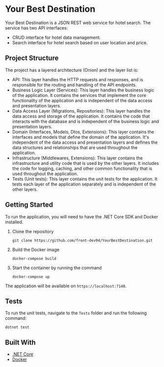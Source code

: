 # Your Best Destination

Your Best Destination is a JSON REST web service for hotel search. The service has two API interfaces:

* CRUD interface for hotel data management.
* Search interface for hotel search based on user location and price.

## Project Structure

The project has a layered architecture (Onion) and the layer list is:

- API: This layer handles the HTTP requests and responses, and is responsible for the routing and handling of the API endpoints.
- Business Logic Layer (Services): This layer handles the business logic of the application. It contains the services that implement the core functionality of the application and is independent of the data access and presentation layers.
- Data Access Layer (Migrations, Repositories): This layer handles the data access and storage of the application. It contains the code that interacts with the database and is independent of the business logic and presentation layers.
- Domain (Interfaces, Models, Dtos, Extensions): This layer contains the interfaces and models that define the domain of the application. It's independent of the data access and presentation layers and defines the data structures and relationships that are used throughout the application.
- Infrastructure (Middlewares, Extensions): This layer contains the infrastructure and utility code that is used by the other layers. It includes the code for logging, caching, and other common functionality that is used throughout the application.
- Tests (Unit tests): This layer contains the unit tests for the application. It tests each layer of the application separately and is independent of the other layers.

## Getting Started

To run the application, you will need to have the .NET Core SDK and Docker installed.

1. Clone the repository

    ``` git clone https://github.com/front-dev94/YourBestDestination.git ```

2. Build the Docker image

    ``` docker-compose build ```

3. Start the container by running the command

    ``` docker-compose up ```

The application will be available on `https://localhost:7140`.

## Tests

To run the unit tests, navigate to the `Tests` folder and run the following command:

``` dotnet test ```

## Built With

* [.NET Core](https://dotnet.microsoft.com/)
* [Docker](https://www.docker.com/)
